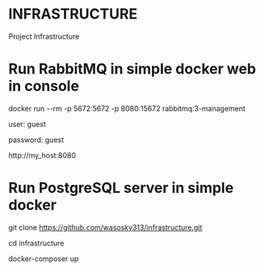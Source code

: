 # INFRASTRUCTURE
Project Infrastructure


# Run RabbitMQ in simple docker web in console

docker run --rm -p 5672:5672 -p 8080:15672 rabbitmq:3-management

user: guest

password: guest

http://my_host:8080


# Run PostgreSQL server in simple docker

git clone https://github.com/wasosky313/infrastructure.git

cd infrastructure

docker-composer up
